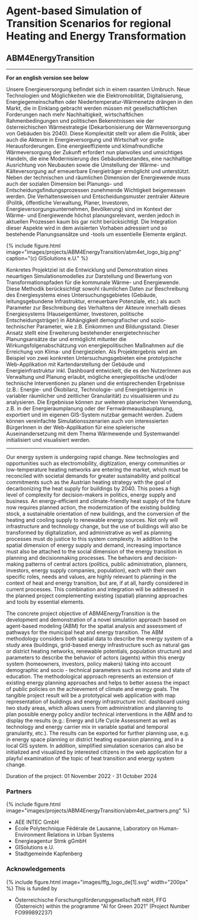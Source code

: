 # Agent-based Simulation of Transition Scenarios for regional Heating and Energy Transformation
## ABM4EnergyTransition

---
__For an english version see below__

Unsere Energieversorgung befindet sich in einem rasanten Umbruch. Neue Technologien und Möglichkeiten wie die Elektromobilität, Digitalisierung, Energiegemeinschaften oder Niedertemperatur-Wärmenetze drängen in den Markt, die in Einklang gebracht werden müssen mit gesellschaftlichen Forderungen nach mehr Nachhaltigkeit, wirtschaftlichen Rahmenbedingungen und politischen Bekenntnissen wie der österreichischen Wärmestrategie (Dekarbonisierung der Wärmeversorgung von Gebäuden bis 2040). Diese Komplexität stellt vor allem die Politik, aber auch die Akteure in Energieversorgung und Wirtschaft vor große Herausforderungen.  Eine energieeffiziente und klimafreundliche Wärmeversorgung der Zukunft erfordert nun planvolles und umsichtiges Handeln, die eine Modernisierung des Gebäudebestandes, eine nachhaltige Ausrichtung von Neubauten sowie die Umstellung der Wärme- und Kälteversorgung auf erneuerbare Energieträger ermöglicht und unterstützt.
Neben der technischen und räumlichen Dimension der Energiewende muss auch der sozialen Dimension bei Planungs- und Entscheidungsfindungsprozessen zunehmende Wichtigkeit beigemessen werden. Die Verhaltensweisen und Entscheidungsmuster zentraler Akteure (Politik, öffentliche Verwaltung, Planer, Investoren, Energieversorgungsunternehmen, Bevölkerung) sind im Kontext der Wärme- und Energiewende höchst planungsrelevant, werden jedoch in aktuellen Prozessen kaum bis gar nicht berücksichtigt. Die Integration dieser Aspekte wird in dem avisierten Vorhaben adressiert und so bestehende Planungsansätze und -tools um essentielle Elemente ergänzt. 

{%
  include figure.html
  image="images/projects/ABM4EnergyTransition/abm4et_logo_big.png"
  caption="(c) GISolutions e.U."
%}

Konkretes Projektziel ist die Entwicklung und Demonstration eines neuartigen Simulationsmodelles zur Darstellung und Bewertung von Transformationspfaden für die kommunale Wärme- und Energiewende. Diese Methodik berücksichtigt sowohl räumlichen Daten zur Beschreibung des Energiesystems eines Untersuchungsgebietes (Gebäude, leitungsgebundene Infrastruktur, erneuerbare Potenziale, etc.) als auch Parameter zur Beschreibung des Verhaltens der Akteure innerhalb dieses Energiesystems (Hauseigentümer, Investoren, politische Entscheidungsträger) in Abhängigkeit demografischer und sozio-technischer Parameter,  wie z.B. Einkommen und Bildungsstand. Dieser Ansatz stellt eine Erweiterung bestehender energietechnischer Planungsansätze dar und ermöglicht mitunter die Wirkungsfolgenabschätzung von energiepolitischen Maßnahmen auf die Erreichung von Klima- und Energiezielen.
Als Projektergebnis wird am Beispiel von zwei konkreten Untersuchungsgebieten eine prototypische Web-Applikation mit Kartendarstellung der Gebäude und Energieinfrastruktur inkl. Dashboard entwickelt, die es den NutzerInnen aus Verwaltung und Planung erlaubt, mögliche energiepolitische und/oder technische Interventionen zu planen und die entsprechenden Ergebnisse (z.B.: Energie- und Ökobilanz, Technologie- und Energieträgermix in variabler räumlicher und zeitlicher Granularität) zu visualisieren und zu analysieren. Die Ergebnisse können zur weiteren planerischen Verwendung, z.B. in der Energieraumplanung oder der Fernwärmeausbauplanung, exportiert und im eigenen GIS-System nutzbar gemacht werden. Zudem können vereinfachte Simulationsszenarien auch von interessierten BürgerInnen in der Web-Applikation für eine spielerische Auseinandersetzung mit dem Thema Wärmewende und Systemwandel initialisiert und visualisiert werden.

---

Our energy system is undergoing rapid change. New technologies and opportunities such as electromobility, digitization, energy communities or low-temperature heating networks are entering the market, which must be reconciled with societal demands for greater sustainability and political commitments such as the Austrian heating strategy with the goal of decarbonizing the heat supply for buildings by 2040. This poses a high level of complexity for decision-makers in politics, energy supply and business. An energy-efficient and climate-friendly heat supply of the future now requires planned action, the modernization of the existing building stock, a sustainable orientation of new buildings, and the conversion of the heating and cooling supply to renewable energy sources. Not only will infrastructure and technology change, but the use of buildings will also be transformed by digitalization, and administrative as well as planning processes must do justice to this system complexity. In addition to the spatial dimension of energy supply and demand, increasing importance must also be attached to the social dimension of the energy transition in planning and decisionmaking processes. The behaviors and decision-making patterns of central actors (politics, public administration, planners, investors, energy supply companies, population), each with their own specific roles, needs and values, are highly relevant to planning in the context of heat and energy transition, but are, if at all, hardly considered in current processes. This combination and integration will be addressed in the planned project complementing existing (spatial) planning approaches and tools by essential elements.


The concrete project objective of ABM4EnergyTransition is the development and demonstration of a novel simulation approach based on agent-based modeling (ABM) for the spatial analysis and assessment of pathways for the municipal heat and energy transition. The ABM methodology considers both spatial data to describe the energy system of a study area (buildings, grid-based energy infrastructure such as natural gas or district heating networks, renewable potentials, population structure) and parameters to describe the behavior of actors (agents) within this energy system (homeowners, investors, policy makers) taking into account demographic and socio - technical parameters such as income and state of education. The methodological approach represents an extension of existing energy planning approaches and helps to better assess the impact of public policies on the achievement of climate and energy goals. The tangible project result will be a prototypical web application with map representation of buildings and energy infrastructure incl. dashboard using two study areas, which allows users from administration and planning to plan possible energy policy and/or technical interventions in the ABM and to display the results (e.g.: Energy and Life Cycle Assessment as well as technology and energy carrier mix in variable spatial and temporal granularity, etc.). The results can be exported for further
planning use, e.g. in energy space planning or district heating expansion planning, and in a local GIS system. In addition, simplified simulation scenarios can also be initialized and visualized by interested citizens in the web application for a playful examination of the topic of heat transition and energy system change.

Duration of the project: 01 November 2022 - 31 October 2024

### Partners
{%
  include figure.html
  image="images/projects/ABM4EnergyTransition/abm4et_partners.png"
%}

* AEE INTEC GmbH
* École Polytechnique Fédérale de Lausanne, Laboratory on Human-Environment Relations in Urban Systems
* Energieagentur Stmk gGmbH
* GISolutions e.U.
* Stadtgemeinde Kapfenberg

### Acknowledgements
{%
  include figure.html
  image="images/ffg_logo_de[1].svg"
  width="200px"
%}
This is funded by 
* Österreichische Forschungsförderungsgesellschaft mbH, FFG (Österreich) within the programme "AI for Green 2021" (Project Number FO999892237)

